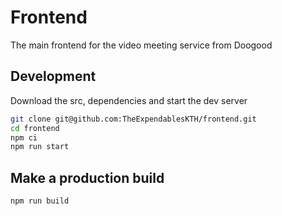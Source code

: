 # Frontend

The main frontend for the video meeting service from Doogood

## Development

Download the src, dependencies and start the dev server

```bash
git clone git@github.com:TheExpendablesKTH/frontend.git
cd frontend
npm ci
npm run start
```

## Make a production build

```bash
npm run build
```
